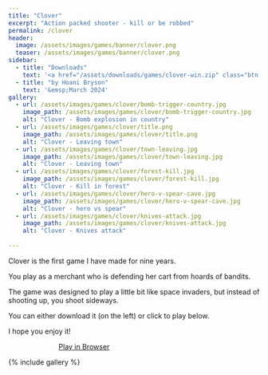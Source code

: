 ```yaml
---
title: "Clover"
excerpt: "Action packed shooter - kill or be robbed"
permalink: /clover
header:
  image: /assets/images/games/banner/clover.png
  teaser: /assets/images/games/banner/clover.png
sidebar:
  - title: "Downloads"
    text: '<a href="/assets/downloads/games/clover-win.zip" class="btn btn--primary download-btn"><img src="/assets/icons/windows.svg" class="download-svg"/>Windows</a> <br><br>  <a href="/assets/downloads/games/clover-ubuntu.zip" class="btn btn--primary download-btn"><img src="/assets/icons/ubuntu.svg" class="download-svg"/>Ubuntu</a> <br><br><a href="https://play.google.com/store/apps/details?id=nz.leetware.game" class="btn btn--primary download-btn"><img src="/assets/icons/google-play.svg" class="download-svg"/>Google Play</a>'
  - title: "by Hoani Bryson"
    text: '&emsp;March 2024'
gallery:
  - url: /assets/images/games/clover/bomb-trigger-country.jpg
    image_path: /assets/images/games/clover/bomb-trigger-country.jpg
    alt: "Clover - Bomb explosion in country"
  - url: /assets/images/games/clover/title.png
    image_path: /assets/images/games/clover/title.png
    alt: "Clover - Leaving town"
  - url: /assets/images/games/clover/town-leaving.jpg
    image_path: /assets/images/games/clover/town-leaving.jpg
    alt: "Clover - Leaving town"
  - url: /assets/images/games/clover/forest-kill.jpg
    image_path: /assets/images/games/clover/forest-kill.jpg
    alt: "Clover - Kill in forest"
  - url: /assets/images/games/clover/hero-v-spear-cave.jpg
    image_path: /assets/images/games/clover/hero-v-spear-cave.jpg
    alt: "Clover - hero vs spear"
  - url: /assets/images/games/clover/knives-attack.jpg
    image_path: /assets/images/games/clover/knives-attack.jpg
    alt: "Clover - Knives attack"
  
---
```


Clover is the first game I have made for nine years.

You play as a merchant who is defending her cart from hoards of bandits.

The game was designed to play a little bit like space invaders, but instead of shooting up, you shoot sideways.

You can either download it (on the left) or click to play below.

I hope you enjoy it!

<a href="/play/clover/" class="btn btn--primary" style="margin-left:20%;width:60%">Play in Browser</a>

{% include gallery %}

